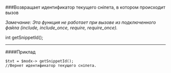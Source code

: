 ###Возвращает идентификатор текущего сніпета, в котором происходит вызов

*Замечание: Эта функция не работает при вызове из подключенного файла (include, include_once, require, require_once).*

int getSnippetId();

***

####Приклад

	$txt = $modx-> getSnippetId();
	//Вернет идентификатор текущего сніпета.